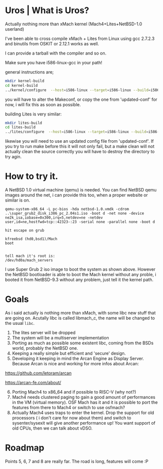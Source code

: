 # Uros | What is Uros?
Actually nothing more than xMach kernel (Mach4+Lites+NetBSD-1.0 userland) 

I've been able to cross compile xMach + Lites from Linux using gcc 2.7.2.3 and binutils from OSKIT or 2.12.1 works as well. 

I can provide a tarball with the compiler and so on.

Make sure you have i586-linux-gcc in your path!

general instructions are;
```bash
mkdir kernel-build  
cd kernel-build  
../kernel/configure  --host=i586-linux --target=i586-linux --build=i586-linux --enable-elf --enable-libmach --enable-linuxdev --prefix=/usr/local/xmach
```

you will have to alter the Makeconf, or copy the one from 'updated-conf' for now, i will fix this as soon as possible.

building Lites is very similar:
```bash
mkdir lites-build  
cd lites-build  
../lites/configure  --host=i586-linux --target=i586-linux --build=i586-linux --enable-mach4 --prefix=/usr/local/xmach --with-mach4=../kernel
```

likewise you will need to use an updated config file from 'updated-conf'.  If you try to run make before this it will not only fail, but a make clean will not actually clean the source correctly you will have to destroy the directory to try agin.

# How to try it.
A NetBSD 1.0 virtual machine (qemu) is needed. You can find NetBSD qemu images around the net, i can provide this too, when a proper website or similar is on.

```
qemu-system-x86_64 -L pc-bios -hda netbsd-1.0.vmdk -cdrom ..\super_grub2_disk_i386_pc_2.04s1.iso -boot d -net none -device ne2k_isa,iobase=0x300,irq=5,netdev=ne -netdev user,id=ne,hostfwd=tcp::42323-:23 -serial none -parallel none -boot d

hit escape on grub

kfreebsd (hd0,bsd1)/Mach
boot


tell mach it's root is:
/dev/hd0a/mach_servers
``` 

I use Super Grub 2 iso image to boot the system as shown above. However the NetBSD bootloader is able to boot the Mach kernel without any proble, i booted it from NetBSD-9.3 without any problem, just tell it the kernel path.

# Goals

As i said actually is nothing more than xMach, with some libc new stuff that are going on. Acutally libc is called libmach_c, the name will be changed to the usual ```libc```. 

1) The lites server will be dropped
2) The system will be a multiserver implementation
3) Porting as much as possible some existent libc, coming from the BSDs world, probably the NetBSD one.
4) Keeping a really simple but efficient and 'secure' design.
5) Developing it keeping in mind the Arcan Engine as Display Server. Because Arcan is nice and working for more infos about Arcan:

https://github.com/letoram/arcan

https://arcan-fe.com/about/

6) Porting Mach4 to x86_64 and if possible to RISC-V (why not?)
7) Mach4 needs clustered paging to gain a good amount of performances in the VM (virtual memory). OSF Mach has it and it is possible to port the features from there to Mach4 or switch to use osfmach?
8) Actually Mach4 uses traps to enter the kernel. Drop the support for old processors ( i don't care for now about them) and switch to sysenter/sysexit will give another performance up! You want support of old CPUs, then we can talk about vDSO.

# Roadmap

Points 5, 6, 7 and 8 are really far.
The road is long, features will come :P


